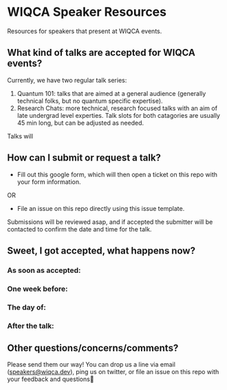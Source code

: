 # WIQCA Speaker Resources
Resources for speakers that present at WIQCA events.

## What kind of talks are accepted for WIQCA events?
Currently, we have two regular talk series:
1. Quantum 101: talks that are aimed at a general audience (generally technical folks, but no quantum specific expertise).
2. Research Chats: more technical, research focused talks with an aim of late undergrad level experties.
Talk slots for both catagories are usually 45 min long, but can be adjusted as needed.

Talks will 

## How can I submit or request a talk?

- Fill out this google form, which will then open a ticket on this repo with your form information.

OR

- File an issue on this repo directly using this issue template.

Submissions will be reviewed asap, and if accepted the submitter will be contacted to confirm the date and time for the talk.


## Sweet, I got accepted, what happens now?

### As soon as accepted:
### One week before:
### The day of:
### After the talk:

## Other questions/concerns/comments?
Please send them our way! You can drop us a line via email (speakers@wiqca.dev), ping us on twitter, or file an issue on this repo with your feedback and questions💖
